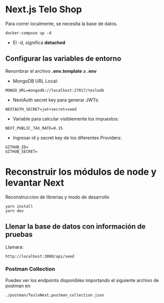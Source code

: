 # Next.js Telo Shop
Para correr localmente, se necesita la base de datos.
```
docker-compose up -d
```

* El -d, significa __detached__



## Configurar las variables de entorno
Renombrar el archivo __.env.template__ a __.env__
* MongoDB URL Local:
```
MONGO_URL=mongodb://localhost:27017/teslodb
```
* NextAuth secret key para generar JWTs:
```
NEXTAUTH_SECRET=jwt+secret=seed
```
* Variable para calcular visiblemente los impuestos:
```
NEXT_PUBLIC_TAX_RATE=0.15
```
* Ingresar id y secret key de los diferentes Providers:
```
GITHUB_ID=
GITHUB_SECRET=
```

# Reconstruir los módulos de node y levantar Next
Reconstruccion de librerias y modo de desarrollo
```
yarn install
yarn dev
```


## Llenar la base de datos con información de pruebas

Llamara:
```
http://localhost:3000/api/seed
```

### Postman Collection

Puedes ver los endpoints disponibles importando el siguiente archivo de postman en 
```
./postman/TesloNext.postman_collection.json
```
